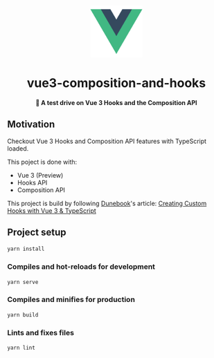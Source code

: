 <div align="center">
  <img src="https://raw.githubusercontent.com/github/explore/80688e429a7d4ef2fca1e82350fe8e3517d3494d/topics/vue/vue.png" height="120" width="120" />
  <h1>vue3-composition-and-hooks</h1>
  <h4 align="center">🖖 A test drive on Vue 3 Hooks and the Composition API</h4>
</div>

## Motivation

Checkout Vue 3 Hooks and Composition API features with TypeScript loaded.

This poject is done with:

* Vue 3 (Preview)
* Hooks API
* Composition API

This project is build by following [Dunebook](https://github.com/Dunebook)'s article:
[Creating Custom Hooks with Vue 3 & TypeScript](https://codesource.io/creating-custom-hooks-with-vue-3-typescript/)

## Project setup

```bash
yarn install
```

### Compiles and hot-reloads for development
```bash
yarn serve
```

### Compiles and minifies for production
```bash
yarn build
```

### Lints and fixes files
```bash
yarn lint
```
